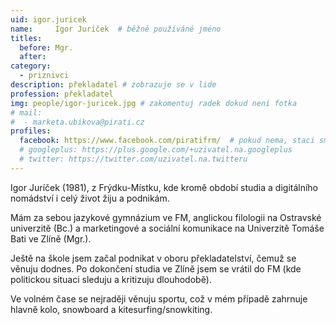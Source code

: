 ```yaml
---
uid: igor.juricek
name:     Igor Juríček 	# běžně používáné jméno
titles:
  before: Mgr.
  after:
category:
  - priznivci
description: překladatel # zobrazuje se v lide
profession: překladatel
img: people/igor-juricek.jpg # zakomentuj radek dokud není fotka
# mail:
#  - marketa.ubikova@pirati.cz
profiles:
  facebook: https://www.facebook.com/piratifrm/  # pokud nema, staci smazat tuto radku
  # googleplus: https://plus.google.com/+uzivatel.na.googleplus
  # twitter: https://twitter.com/uzivatel.na.twitteru
---
```

Igor Juríček (1981), z Frýdku-Místku, kde kromě období studia a digitálního nomádství i celý život žiju a podnikám.

Mám za sebou jazykové gymnázium ve FM, anglickou filologii na Ostravské univerzitě (Bc.) a marketingové a sociální komunikace na Univerzitě Tomáše Bati ve Zlíně (Mgr.).

Ještě na škole jsem začal podnikat v oboru překladatelství, čemuž se věnuju dodnes. Po dokončení studia ve Zlíně jsem se vrátil do FM (kde politickou situaci sleduju a kritizuju dlouhodobě).

Ve volném čase se nejraději věnuju sportu, což v mém případě zahrnuje hlavně kolo, snowboard a kitesurfing/snowkiting.
